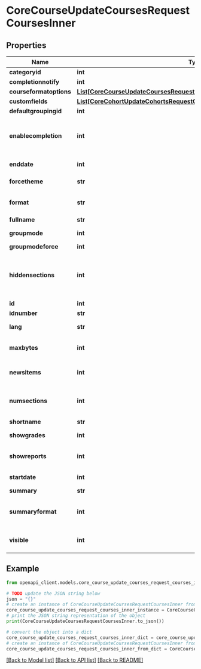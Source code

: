 # CoreCourseUpdateCoursesRequestCoursesInner


## Properties

Name | Type | Description | Notes
------------ | ------------- | ------------- | -------------
**categoryid** | **int** | category id | [optional] 
**completionnotify** | **int** | 1: yes 0: no | [optional] 
**courseformatoptions** | [**List[CoreCourseUpdateCoursesRequestCoursesInnerCourseformatoptionsInner]**](CoreCourseUpdateCoursesRequestCoursesInnerCourseformatoptionsInner.md) |  | [optional] 
**customfields** | [**List[CoreCohortUpdateCohortsRequestCohortsInnerCustomfieldsInner]**](CoreCohortUpdateCohortsRequestCohortsInnerCustomfieldsInner.md) |  | [optional] 
**defaultgroupingid** | **int** | default grouping id | [optional] 
**enablecompletion** | **int** | Enabled, control via completion and activity settings. Disabled,                                         not shown in activity settings. | [optional] 
**enddate** | **int** | timestamp when the course end | [optional] 
**forcetheme** | **str** | name of the force theme | [optional] 
**format** | **str** | course format: weeks, topics, social, site,.. | [optional] [default to 'null']
**fullname** | **str** | full name | [optional] 
**groupmode** | **int** | no group, separate, visible | [optional] 
**groupmodeforce** | **int** | 1: yes, 0: no | [optional] 
**hiddensections** | **int** | (deprecated, use courseformatoptions) How the hidden sections in the course are                                         displayed to students | [optional] [default to null]
**id** | **int** | ID of the course | [optional] 
**idnumber** | **str** | id number | [optional] 
**lang** | **str** | forced course language | [optional] 
**maxbytes** | **int** | largest size of file that can be uploaded into the course | [optional] [default to null]
**newsitems** | **int** | number of recent items appearing on the course page | [optional] [default to null]
**numsections** | **int** | (deprecated, use courseformatoptions) number of weeks/topics | [optional] 
**shortname** | **str** | course short name | [optional] 
**showgrades** | **int** | 1 if grades are shown, otherwise 0 | [optional] 
**showreports** | **int** | are activity report shown (yes &#x3D; 1, no &#x3D;0) | [optional] [default to null]
**startdate** | **int** | timestamp when the course start | [optional] 
**summary** | **str** | summary | [optional] 
**summaryformat** | **int** | summary format (1 &#x3D; HTML, 0 &#x3D; MOODLE, 2 &#x3D; PLAIN, or 4 &#x3D; MARKDOWN) | [optional] 
**visible** | **int** | 1: available to student, 0:not available | [optional] 

## Example

```python
from openapi_client.models.core_course_update_courses_request_courses_inner import CoreCourseUpdateCoursesRequestCoursesInner

# TODO update the JSON string below
json = "{}"
# create an instance of CoreCourseUpdateCoursesRequestCoursesInner from a JSON string
core_course_update_courses_request_courses_inner_instance = CoreCourseUpdateCoursesRequestCoursesInner.from_json(json)
# print the JSON string representation of the object
print(CoreCourseUpdateCoursesRequestCoursesInner.to_json())

# convert the object into a dict
core_course_update_courses_request_courses_inner_dict = core_course_update_courses_request_courses_inner_instance.to_dict()
# create an instance of CoreCourseUpdateCoursesRequestCoursesInner from a dict
core_course_update_courses_request_courses_inner_from_dict = CoreCourseUpdateCoursesRequestCoursesInner.from_dict(core_course_update_courses_request_courses_inner_dict)
```
[[Back to Model list]](../README.md#documentation-for-models) [[Back to API list]](../README.md#documentation-for-api-endpoints) [[Back to README]](../README.md)



